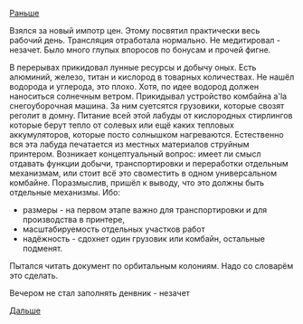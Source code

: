 [Раньше](2017.11.21.md)

Взялся за новый импотр цен. Этому посвятил практически весь рабочий день.
Трансляция отработала нормально.
Не медитировал - незачет.
Было много глупых впоросов по бонусам и прочей фигне.

В перерывах прикидовал лунные ресурсы и добычу оных. Есть алюминий, железо, титан и кислород в товарных количествах. Не нашёл водорода и углерода, это плохо. Хотя, по идее водород должен наноситься солнечным ветром.
Прикидывал устройство комбайна a'la снегоуборочная машина. За ним суетсятся грузовики, которые свозят реголит в домну.
Питание всей этой лабуды от кислородных стирлингов которые берут тепло от солевых или ещё каких тепловых аккумуляторов, которые посто солнышком нагреваются.
Естественно вся эта лабуда печатается из местных материалов струйным принтером.
Возникает концептуальный вопрос: имеет ли смысл отдавать функции добычи, транспортировки и переработки отдельным механизмам, или стоит всё это своместить в одном универсальном комбайне.
Поразмыслив, пришёл к выводу, что это должны быть отдельные механизмы. Ибо: 
  * размеры - на первом этапе важно для транспортировки и для производства в принтере, 
  * масштабируемость отдельных участков работ
  * надёжность - сдохнет один грузовик или комбайн, остальные подменят.

Пытался читать документ по орбитальным колониям. Надо со словарём это сделать.

Вечером не стал заполнять денвник - незачет

[Дальше](2017.11.23.md)